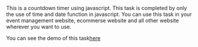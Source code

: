 <div>
  This is a countdown timer using javascript. This task is completed by only the use of time and date function in javascript. You can use this task in your event management website, ecommerse website and all other website wherever you want to use.
</div>
<div>
  <p>You can see the demo of this task<a href="https://akshaymatre949.github.io/Countdown-/">here</a>
</div>
